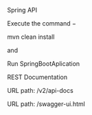 Spring API

Execute the command −

mvn clean install 

and 

Run SpringBootAplication


REST Documentation

URL path: /v2/api-docs

URL path: /swagger-ui.html
